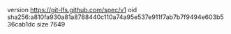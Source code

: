 version https://git-lfs.github.com/spec/v1
oid sha256:a810fa930a81a8788440c110a74a95e537e911f7ab7b7f9494e603b536cab1dc
size 7649
